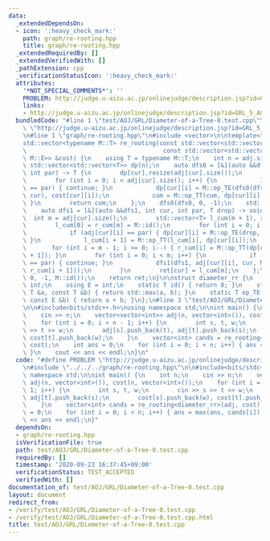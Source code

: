```yaml
---
data:
  _extendedDependsOn:
  - icon: ':heavy_check_mark:'
    path: graph/re-rooting.hpp
    title: graph/re-rooting.hpp
  _extendedRequiredBy: []
  _extendedVerifiedWith: []
  _pathExtension: cpp
  _verificationStatusIcon: ':heavy_check_mark:'
  attributes:
    '*NOT_SPECIAL_COMMENTS*': ''
    PROBLEM: http://judge.u-aizu.ac.jp/onlinejudge/description.jsp?id=GRL_5_A&lang=jp
    links:
    - http://judge.u-aizu.ac.jp/onlinejudge/description.jsp?id=GRL_5_A&lang=jp
  bundledCode: "#line 1 \"test/AOJ/GRL/Diameter-of-a-Tree-0.test.cpp\"\n#define PROBLEM\
    \ \"http://judge.u-aizu.ac.jp/onlinejudge/description.jsp?id=GRL_5_A&lang=jp\"\
    \n#line 1 \"graph/re-rooting.hpp\"\n#include <vector>\n\ntemplate<typename M>\n\
    std::vector<typename M::T> re_rooting(const std::vector<std::vector<int>> &adj,\n\
    \                                      const std::vector<std::vector<typename\
    \ M::E>> &cost) {\n    using T = typename M::T;\n    int n = adj.size();\n   \
    \ std::vector<std::vector<T>> dp(n);\n    auto dfs0 = [&](auto &&dfs0, int cur,\
    \ int par) -> T {\n        dp[cur].resize(adj[cur].size());\n        T cum = M::id();\n\
    \        for (int i = 0; i < adj[cur].size(); i++) {\n            if (adj[cur][i]\
    \ == par) { continue; }\n            dp[cur][i] = M::op_TE(dfs0(dfs0, adj[cur][i],\
    \ cur), cost[cur][i]);\n            cum = M::op_TT(cum, dp[cur][i]);\n       \
    \ }\n        return cum;\n    };\n    dfs0(dfs0, 0, -1);\n    std::vector<T> ret(n);\n\
    \    auto dfs1 = [&](auto &&dfs1, int cur, int par, T drop) -> void {\n      \
    \  int m = adj[cur].size();\n        std::vector<T> l_cum(m + 1), r_cum(m + 1);\n\
    \        l_cum[0] = r_cum[m] = M::id();\n        for (int i = 0; i < m; i++) {\n\
    \            if (adj[cur][i] == par) { dp[cur][i] = M::op_TE(drop, cost[cur][i]);\
    \ }\n            l_cum[i + 1] = M::op_TT(l_cum[i], dp[cur][i]);\n        }\n \
    \       for (int i = m - 1; i >= 0; i--) { r_cum[i] = M::op_TT(dp[cur][i], r_cum[i\
    \ + 1]); }\n        for (int i = 0; i < m; i++) {\n            if (adj[cur][i]\
    \ == par) { continue; }\n            dfs1(dfs1, adj[cur][i], cur, M::op_TT(l_cum[i],\
    \ r_cum[i + 1]));\n        }\n        ret[cur] = l_cum[m];\n    };\n    dfs1(dfs1,\
    \ 0, -1, M::id());\n    return ret;\n}\n\nstruct diameter_rr {\n    using T =\
    \ int;\n    using E = int;\n    static T id() { return 0; }\n    static T op_TT(const\
    \ T &a, const T &b) { return std::max(a, b); }\n    static T op_TE(const T &a,\
    \ const E &b) { return a + b; }\n};\n#line 3 \"test/AOJ/GRL/Diameter-of-a-Tree-0.test.cpp\"\
    \n\n#include<bits/stdc++.h>\nusing namespace std;\n\nint main() {\n    int n;\n\
    \    cin >> n;\n    vector<vector<int>> adj(n, vector<int>()), cost(n, vector<int>());\n\
    \    for (int i = 0; i < n - 1; i++) {\n        int s, t, w;\n        cin >> s\
    \ >> t >> w;\n        adj[s].push_back(t), adj[t].push_back(s);\n        cost[s].push_back(w),\
    \ cost[t].push_back(w);\n    }\n    vector<int> cands = re_rooting<diameter_rr>(adj,\
    \ cost);\n    int ans = 0;\n    for (int i = 0; i < n; i++) { ans = max(ans, cands[i]);\
    \ }\n    cout << ans << endl;\n}\n"
  code: "#define PROBLEM \"http://judge.u-aizu.ac.jp/onlinejudge/description.jsp?id=GRL_5_A&lang=jp\"\
    \n#include \"../../../graph/re-rooting.hpp\"\n\n#include<bits/stdc++.h>\nusing\
    \ namespace std;\n\nint main() {\n    int n;\n    cin >> n;\n    vector<vector<int>>\
    \ adj(n, vector<int>()), cost(n, vector<int>());\n    for (int i = 0; i < n -\
    \ 1; i++) {\n        int s, t, w;\n        cin >> s >> t >> w;\n        adj[s].push_back(t),\
    \ adj[t].push_back(s);\n        cost[s].push_back(w), cost[t].push_back(w);\n\
    \    }\n    vector<int> cands = re_rooting<diameter_rr>(adj, cost);\n    int ans\
    \ = 0;\n    for (int i = 0; i < n; i++) { ans = max(ans, cands[i]); }\n    cout\
    \ << ans << endl;\n}"
  dependsOn:
  - graph/re-rooting.hpp
  isVerificationFile: true
  path: test/AOJ/GRL/Diameter-of-a-Tree-0.test.cpp
  requiredBy: []
  timestamp: '2020-09-23 16:37:45+09:00'
  verificationStatus: TEST_ACCEPTED
  verifiedWith: []
documentation_of: test/AOJ/GRL/Diameter-of-a-Tree-0.test.cpp
layout: document
redirect_from:
- /verify/test/AOJ/GRL/Diameter-of-a-Tree-0.test.cpp
- /verify/test/AOJ/GRL/Diameter-of-a-Tree-0.test.cpp.html
title: test/AOJ/GRL/Diameter-of-a-Tree-0.test.cpp
---
```

